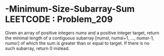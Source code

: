 # -Minimum-Size-Subarray-Sum  LEETCODE : Problem_209
Given an array of positive integers nums and a positive integer target, 
return the minimal length of a contiguous subarray [numsl, numsl+1, ..., numsr-1, numsr]
of which the sum is greater than or equal to target.
If there is no such subarray, return 0 instead.
